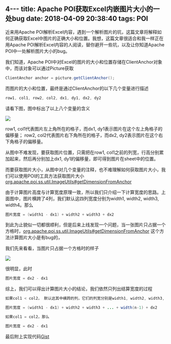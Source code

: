 4---
title: Apache POI获取Excel内嵌图片大小的一处bug
date: 2018-04-09 20:38:40
tags: POI
---

近来用Apache POI解析Excel内容，遇到一个解析图片的坑，这篇文章将解释如何正确获取Excel中图片的正确大小和位置。我想，这篇文章很适合和我一样正在用Apache POI解析Excel内容的人阅读，替你避开一些坑，以及让你知道Apache POI中一处解析图片大小的bug。


我们知道，Apache POI中对Excel的图片的大小和位置存储在ClientAnchor对象中，而该对象可以通过Picture获取

```java
ClientAnchor anchor = picture.getClientAnchor();
```

而图片的大小和位置，最终是通过ClientAnchor的以下几个变量进行描述

```java
row1, col1, row2, col2, dx1, dy1, dx2, dy2
```

请看下图，图中标出了以上八个变量的含义


![](/images/poi_image_size_01.png)

row1, col1代表图片左上角所在的格子，而dx1, dy1表示图片在这个左上角格子的偏移量；
row2, col2代表图片右下角所在的格子，而dx2, dy2表示图片在这个右下角格子的偏移量。

从图中不难发现，要获取图片位置，只需把在row1, col1之前的列宽，行高分别累加起来，然后再分别加上dx1, dy1的偏移量，即可得到图片在sheet中的位置。


而要获取图片大小，从图中对几个变量的注释，也不难理解如何获取图片大小，我们可以使用POI的工具方法获取图片大小[org.apache.poi.ss.util.ImageUtils#getDimensionFromAnchor](https://github.com/apache/poi/blob/2395c89b4521bc98f0b337d309679c8386bd8c45/src/java/org/apache/poi/ss/util/ImageUtils.java#L225)

由于计算图片高度与计算宽度原理一致，所以我们只介绍一下计算宽度的思路。上面图中，图片横跨了4列，我们默认这四列宽度分别为width1, width2, width3, width4。那么

```java
图片宽度 = (width1 - dx1) + width2 + width3 + dx2
```

到此为止貌似一切都很顺利，但是后来上线发现一个问题，当一张图片只占据一个方格时，[org.apache.poi.ss.util.ImageUtils#getDimensionFromAnchor](https://github.com/apache/poi/blob/2395c89b4521bc98f0b337d309679c8386bd8c45/src/java/org/apache/poi/ss/util/ImageUtils.java#L225) 这个方法计算图片大小是有bug的，

我们先来看看，当图片只占据一个方格时的样子

![](/images/poi_image_size_02.png)

很明显，此时

```java
图片宽度 = dx2 - dx1
```

综上，我们可以得出计算图片大小的结论，我们依然只列出结算宽度的过程

```java
如果col1 < col2， 默认这其中横跨的列，它们的列宽分别是width1, width2, width3, ... , widthn，那么

图片宽度 = (width1 - dx1) + width2 + width3 + ... + width(n-1) + dx2

如果col1 = col2，那么

图片宽度 = dx2 - dx1

```

最后附上实现代码[Gist](https://gist.github.com/Leaking/8e0ac94aeb80800c2376f39010eac41d)


